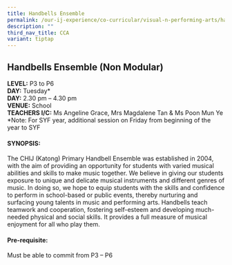 ```yaml
---
title: Handbells Ensemble
permalink: /our-ij-experience/co-curricular/visual-n-performing-arts/handbells-ensemble/
description: ""
third_nav_title: CCA
variant: tiptap
---
```

<h2>Handbells Ensemble (Non Modular)</h2>
<p><strong>LEVEL:</strong>&nbsp;P3 to P6
<br><strong>DAY:</strong>&nbsp;Tuesday*
<br><strong>DAY:</strong>&nbsp;2.30 pm – 4.30 pm
<br><strong>VENUE:</strong>&nbsp;School
<br><strong>TEACHERS I/C:</strong>&nbsp;Ms Angeline Grace, Mrs Magdalene Tan
&amp; Ms Poon Mun Ye
<br>*Note: For SYF year, additional session on Friday from beginning of the
year to SYF</p>
<h4>SYNOPSIS:</h4>
<p>The CHIJ (Katong) Primary Handbell Ensemble was established in 2004, with
the aim of providing an opportunity for students with varied musical abilities
and skills to make music together. We believe in giving our students exposure
to unique and delicate musical instruments and different genres of music.
In doing so, we hope to equip students with the skills and confidence to
perform in school-based or public events, thereby nurturing and surfacing
young talents in music and performing arts. Handbells teach teamwork and
cooperation, fostering self-esteem and developing much-needed physical
and social skills. It provides a full measure of musical enjoyment for
all who play them.</p>
<h4>Pre-requisite:</h4>
<p>Must be able to commit from P3 – P6</p>
<h3></h3>
<p></p>